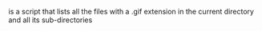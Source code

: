 is a script that lists all the files with a .gif extension in the current directory and all its sub-directories
